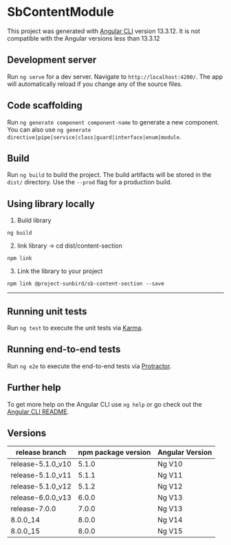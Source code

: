 # SbContentModule

This project was generated with [Angular CLI](https://github.com/angular/angular-cli) version 13.3.12.
It is not compatible with the Angular versions less than 13.3.12

## Development server

Run `ng serve` for a dev server. Navigate to `http://localhost:4200/`. The app will automatically reload if you change any of the source files.

## Code scaffolding

Run `ng generate component component-name` to generate a new component. You can also use `ng generate directive|pipe|service|class|guard|interface|enum|module`.

## Build

Run `ng build` to build the project. The build artifacts will be stored in the `dist/` directory. Use the `--prod` flag for a production build.

## Using library locally 

1. Build library
```console
ng build
```
2. link library
   -> cd dist/content-section
```console
npm link
```
3. Link the library to your project
```console
npm link @project-sunbird/sb-content-section --save
```
---

## Running unit tests

Run `ng test` to execute the unit tests via [Karma](https://karma-runner.github.io).

## Running end-to-end tests

Run `ng e2e` to execute the end-to-end tests via [Protractor](http://www.protractortest.org/).

## Further help

To get more help on the Angular CLI use `ng help` or go check out the [Angular CLI README](https://github.com/angular/angular-cli/blob/master/README.md).

## Versions

| release branch    | npm package version | Angular Version |
|-------------------|---------------------|-----------------|
| release-5.1.0_v10 |      5.1.0          |     Ng V10      |
| release-5.1.0_v11 |      5.1.1          |     Ng V11      |
| release-5.1.0_v12 |      5.1.2          |     Ng V12      |
| release-6.0.0_v13 |      6.0.0          |     Ng V13      |
| release-7.0.0     |      7.0.0          |     Ng V13      |
| 8.0.0_14          |      8.0.0          |     Ng V14      |
| 8.0.0_15          |      8.0.0          |     Ng V15      |




